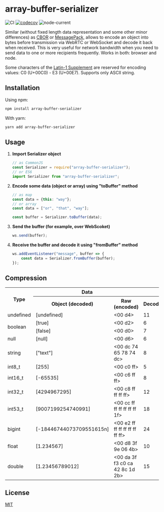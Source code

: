 # array-buffer-serializer

![CI](https://github.com/usernmae0101/array-buffer-serializer/actions/workflows/test.yml/badge.svg)
[![codecov](https://codecov.io/gh/username0101010/array-buffer-serializer/branch/main/graph/badge.svg?token=IZFQQP34H7)](https://codecov.io/gh/username0101010/array-buffer-serializer)
![node-current](https://img.shields.io/node/v/array-buffer-serializer)

Similar (without fixed length data representation and some other minor differences) as [CBOR](https://datatracker.ietf.org/doc/html/rfc7049) or [MessagePack](https://github.com/msgpack/msgpack/blob/master/spec.md), allows to encode an object into bytes before transmission via WebRTC or WebSocket and decode it back when received. 
This is very useful for network bandwidth when you need to send data to one or more recipients frequently. Works in both: browser and node.

Some characters of the [Latin-1 Supplement](https://en.wikipedia.org/wiki/Latin-1_Supplement_(Unicode_block))
are reserved for encoding values: C0 (U+00C0) - E3 (U+00E7). Supports only ASCII string.

## Installation

Using npm:

```bash
npm install array-buffer-serializer
```

With yarn:

```bash
yarn add array-buffer-serializer
```

## Usage

1. **Import Serializer object**
    
    ```javascript
    // as CommonJS
    const Serializer = require("array-buffer-serializer");
    // or ES6
    import Serializer from "array-buffer-serializer";
    ```
    
2. **Encode some data (object or array) using "toBuffer" method**

    ```javascript
    // as map
    const data = {this: "way"};
    // or array
    const data = ["or", "that", "way"];
    
    const buffer = Serializer.toBuffer(data);
    ```

3. **Send the buffer (for example, over WebScoket)**     
    ```javascript
    ws.send(buffer);
    ```
    
4. **Receive the buffer and decode it using "fromBuffer" method**

    ```javascript
    ws.addEventListener("message", buffer => {
        const data = Serializer.fromBuffer(buffer);
    });
    ```

## Compression
<table>
    <tr>
        <th rowspan="2">Type</th>
        <th colspan="2">Data</th>
        <th colspan="2">Bytes</th>
    </tr>
    <tr>
	<th>Object (decoded)</th>
	<th>Raw (encoded)</th>
        <th>Decoded</th>
        <th>Encoded</th>
    </tr>
    <tr>
        <td>undefined</td>
		<td>[undefined]</td>
		<td><00 d4></td>
        <td>11</td>
		<td>2</td>
    </tr>
    <tr>
        <td rowspan="2">boolean</td>
		<td>[true]</td>
		<td><00 d2></td>
        <td>6</td>
		<td>2</td>
    </tr>
    <tr>
		<td>[false]</td>
		<td><00 d0></td>
        <td>7</td>
		<td>2</td>
    </tr>
    <tr>
        <td>null</td>
		<td>[null]</td>
		<td><00 d6></td>
        <td>6</td>
		<td>2</td>
    </tr>
    <tr>
        <td>string</td>
		<td>["text"]</td>
		<td><00 dc 74 65 78 74 dc></td>
        <td>8</td>
		<td>7</td>
    </tr>
    <tr>
        <td>int8_t</td>
		<td>[255]</td>
		<td><00 c0 ff></td>
        <td>5</td>
		<td>3</td>
    </tr>
    <tr>
        <td>int16_t</td>
		<td>[-65535]</td>
		<td><00 c6 ff ff></td>
        <td>8</td>
		<td>4</td>
    </tr>
    <tr>
        <td>int32_t</td>
		<td>[4294967295]</td>
		<td><00 c8 ff ff ff ff></td>
        <td>12</td>
		<td>6</td>
    </tr>
    <tr>
        <td>int53_t</td>
		<td>[9007199254740991]</td>
		<td><00 cc ff ff ff ff ff ff 1f></td>
        <td>18</td>
		<td>9</td>
    </tr>
    <tr>
        <td>bigint</td>
		<td>[-18446744073709551615n]</td>
		<td><00 e2 ff ff ff ff ff ff ff ff></td>
        <td>24</td>
		<td>10</td>
    </tr>
    <tr>
        <td>float</td>
		<td>[1.234567]</td>
		<td><00 d8 3f 9e 06 4b></td>
        <td>10</td>
		<td>6</td>
    </tr>
    <tr>
        <td>double</td>
		<td>[1.23456789012]</td>
		<td><00 da 3f f3 c0 ca 42 8c 1d 2b></td>
        <td>15</td>
		<td>10</td>
    </tr>
</table>

## License

[MIT](./LICENSE)
